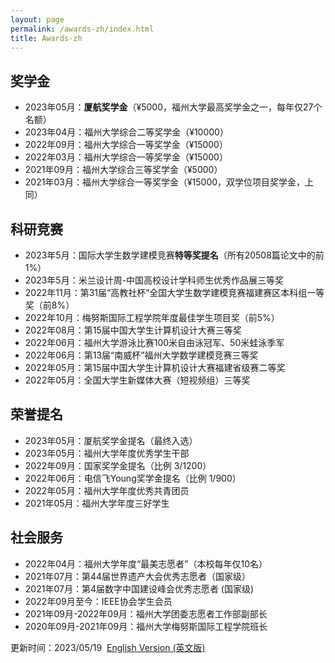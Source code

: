 ```yaml
---
layout: page
permalink: /awards-zh/index.html
title: Awards-zh
---
```


## 奖学金

- 2023年05月：**厦航奖学金**（¥5000，福州大学最高奖学金之一，每年仅27个名额）
- 2023年04月：福州大学综合二等奖学金（¥10000）
- 2022年09月：福州大学综合一等奖学金（¥15000）
- 2022年03月：福州大学综合一等奖学金（¥15000）
- 2021年09月：福州大学综合三等奖学金（¥5000）
- 2021年03月：福州大学综合一等奖学金（¥15000，双学位项目奖学金，上同）

## 科研竞赛

- 2023年5月：国际大学生数学建模竞赛**特等奖提名**（所有20508篇论文中的前1%）
- 2023年5月：米兰设计周-中国高校设计学科师生优秀作品展三等奖
- 2022年11月：第31届“高教社杯”全国大学生数学建模竞赛福建赛区本科组一等奖（前8%）
- 2022年10月：梅努斯国际工程学院年度最佳学生项目奖（前5%）
- 2022年08月：第15届中国大学生计算机设计大赛三等奖
- 2022年06月：福州大学游泳比赛100米自由泳冠军、50米蛙泳季军
- 2022年06月：第13届“南威杯”福州大学数学建模竞赛三等奖
- 2022年05月：第15届中国大学生计算机设计大赛福建省级赛二等奖
- 2022年05月：全国大学生新媒体大赛（短视频组）三等奖

## 荣誉提名

- 2023年05月：厦航奖学金提名（最终入选）
- 2023年05月：福州大学年度优秀学生干部
- 2022年09月：国家奖学金提名（比例 3/1200）
- 2022年06月：电信飞Young奖学金提名（比例 1/900）
- 2022年05月：福州大学年度优秀共青团员
- 2021年05月：福州大学年度三好学生

## 社会服务

- 2022年04月：福州大学年度“最美志愿者”（本校每年仅10名）
- 2021年07月：第44届世界遗产大会优秀志愿者（国家级）
- 2021年07月：第4届数字中国建设峰会优秀志愿者 (国家级)
- 2022年09月至今：IEEE协会学生会员
- 2021年09月-2022年09月：福州大学团委志愿者工作部副部长
- 2020年09月-2021年09月：福州大学梅努斯国际工程学院班长

更新时间：2023/05/19&nbsp;   [English Version (英文版)](https://caihanlin.com/awards/)
